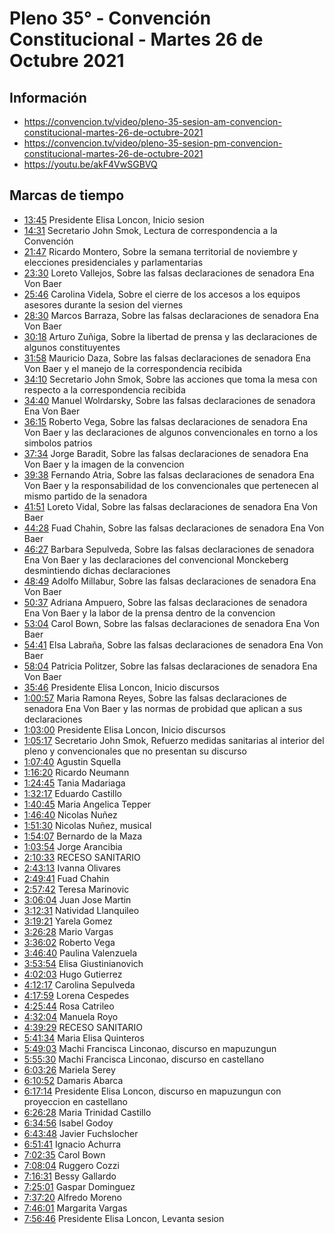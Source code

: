 # Pleno 35° - Convención Constitucional - Martes 26 de Octubre 2021

## Información
- https://convencion.tv/video/pleno-35-sesion-am-convencion-constitucional-martes-26-de-octubre-2021
- https://convencion.tv/video/pleno-35-sesion-pm-convencion-constitucional-martes-26-de-octubre-2021
- https://youtu.be/akF4VwSGBVQ

## Marcas de tiempo

- [13:45](https://youtu.be/akF4VwSGBVQ?t=825) Presidente Elisa Loncon, Inicio sesion
- [14:31](https://youtu.be/akF4VwSGBVQ?t=871) Secretario John Smok, Lectura de correspondencia a la Convención
- [21:47](https://youtu.be/akF4VwSGBVQ?t=1307) Ricardo Montero, Sobre la semana territorial de noviembre y elecciones presidenciales y parlamentarias
- [23:30](https://youtu.be/akF4VwSGBVQ?t=1410) Loreto Vallejos, Sobre las falsas declaraciones de senadora Ena Von Baer
- [25:46](https://youtu.be/akF4VwSGBVQ?t=1546) Carolina Videla, Sobre el cierre de los accesos a los equipos asesores durante la sesion del viernes
- [28:30](https://youtu.be/akF4VwSGBVQ?t=1710) Marcos Barraza, Sobre las falsas declaraciones de senadora Ena Von Baer
- [30:18](https://youtu.be/akF4VwSGBVQ?t=1818) Arturo Zuñiga, Sobre la libertad de prensa y las declaraciones de algunos constituyentes
- [31:58](https://youtu.be/akF4VwSGBVQ?t=1918) Mauricio Daza, Sobre las falsas declaraciones de senadora Ena Von Baer y el manejo de la correspondencia recibida
- [34:10](https://youtu.be/akF4VwSGBVQ?t=2050) Secretario John Smok, Sobre las acciones que toma la mesa con respecto a la correspondencia recibida
- [34:40](https://youtu.be/akF4VwSGBVQ?t=2080) Manuel Wolrdarsky, Sobre las falsas declaraciones de senadora Ena Von Baer
- [36:15](https://youtu.be/akF4VwSGBVQ?t=2175) Roberto Vega, Sobre las falsas declaraciones de senadora Ena Von Baer y las declaraciones de algunos convencionales en torno a los simbolos patrios
- [37:34](https://youtu.be/akF4VwSGBVQ?t=2254) Jorge Baradit, Sobre las falsas declaraciones de senadora Ena Von Baer y la imagen de la convencion
- [39:38](https://youtu.be/akF4VwSGBVQ?t=2378) Fernando Atria, Sobre las falsas declaraciones de senadora Ena Von Baer y la responsabilidad de los convencionales que pertenecen al mismo partido de la senadora
- [41:51](https://youtu.be/akF4VwSGBVQ?t=2511) Loreto Vidal, Sobre las falsas declaraciones de senadora Ena Von Baer
- [44:28](https://youtu.be/akF4VwSGBVQ?t=2668) Fuad Chahin, Sobre las falsas declaraciones de senadora Ena Von Baer
- [46:27](https://youtu.be/akF4VwSGBVQ?t=2787) Barbara Sepulveda, Sobre las falsas declaraciones de senadora Ena Von Baer y las declaraciones del convencional Monckeberg desmintiendo dichas declaraciones
- [48:49](https://youtu.be/akF4VwSGBVQ?t=2929) Adolfo Millabur, Sobre las falsas declaraciones de senadora Ena Von Baer
- [50:37](https://youtu.be/akF4VwSGBVQ?t=3037) Adriana Ampuero, Sobre las falsas declaraciones de senadora Ena Von Baer y la labor de la prensa dentro de la convencion
- [53:04](https://youtu.be/akF4VwSGBVQ?t=3184) Carol Bown, Sobre las falsas declaraciones de senadora Ena Von Baer
- [54:41](https://youtu.be/akF4VwSGBVQ?t=3281) Elsa Labraña, Sobre las falsas declaraciones de senadora Ena Von Baer
- [58:04](https://youtu.be/akF4VwSGBVQ?t=3484) Patricia Politzer, Sobre las falsas declaraciones de senadora Ena Von Baer
- [35:46](https://youtu.be/akF4VwSGBVQ?t=2146) Presidente Elisa Loncon, Inicio discursos
- [1:00:57](https://youtu.be/akF4VwSGBVQ?t=3657) Maria Ramona Reyes, Sobre las falsas declaraciones de senadora Ena Von Baer y las normas de probidad que aplican a sus declaraciones
- [1:03:00](https://youtu.be/akF4VwSGBVQ?t=3780) Presidente Elisa Loncon, Inicio discursos
- [1:05:17](https://youtu.be/akF4VwSGBVQ?t=3917) Secretario John Smok, Refuerzo medidas sanitarias al interior del pleno y convencionales que no presentan su discurso
- [1:07:40](https://youtu.be/akF4VwSGBVQ?t=4060) Agustin Squella
- [1:16:20](https://youtu.be/akF4VwSGBVQ?t=4580) Ricardo Neumann
- [1:24:45](https://youtu.be/akF4VwSGBVQ?t=5085) Tania Madariaga
- [1:32:17](https://youtu.be/akF4VwSGBVQ?t=5537) Eduardo Castillo
- [1:40:45](https://youtu.be/akF4VwSGBVQ?t=6045) Maria Angelica Tepper
- [1:46:40](https://youtu.be/akF4VwSGBVQ?t=6400) Nicolas Nuñez
- [1:51:30](https://youtu.be/akF4VwSGBVQ?t=6690) Nicolas Nuñez, musical
- [1:54:07](https://youtu.be/akF4VwSGBVQ?t=6847) Bernardo de la Maza
- [1:03:54](https://youtu.be/akF4VwSGBVQ?t=3834) Jorge Arancibia
- [2:10:33](https://youtu.be/akF4VwSGBVQ?t=7833) RECESO SANITARIO
- [2:43:13](https://youtu.be/akF4VwSGBVQ?t=9793) Ivanna Olivares
- [2:49:41](https://youtu.be/akF4VwSGBVQ?t=10181) Fuad Chahin
- [2:57:42](https://youtu.be/akF4VwSGBVQ?t=10662) Teresa Marinovic
- [3:06:04](https://youtu.be/akF4VwSGBVQ?t=11164) Juan Jose Martin
- [3:12:31](https://youtu.be/akF4VwSGBVQ?t=11551) Natividad Llanquileo
- [3:19:21](https://youtu.be/akF4VwSGBVQ?t=11961) Yarela Gomez
- [3:26:28](https://youtu.be/akF4VwSGBVQ?t=12388) Mario Vargas
- [3:36:02](https://youtu.be/akF4VwSGBVQ?t=12962) Roberto Vega
- [3:46:40](https://youtu.be/akF4VwSGBVQ?t=13600) Paulina Valenzuela
- [3:53:54](https://youtu.be/akF4VwSGBVQ?t=14034) Elisa Giustinianovich
- [4:02:03](https://youtu.be/akF4VwSGBVQ?t=14523) Hugo Gutierrez
- [4:12:17](https://youtu.be/akF4VwSGBVQ?t=15137) Carolina Sepulveda
- [4:17:59](https://youtu.be/akF4VwSGBVQ?t=15479) Lorena Cespedes
- [4:25:44](https://youtu.be/akF4VwSGBVQ?t=15944) Rosa Catrileo
- [4:32:04](https://youtu.be/akF4VwSGBVQ?t=16324) Manuela Royo
- [4:39:29](https://youtu.be/akF4VwSGBVQ?t=16769) RECESO SANITARIO
- [5:41:34](https://youtu.be/akF4VwSGBVQ?t=20494) Maria Elisa Quinteros
- [5:49:03](https://youtu.be/akF4VwSGBVQ?t=20943) Machi Francisca Linconao, discurso en mapuzungun
- [5:55:30](https://youtu.be/akF4VwSGBVQ?t=21330) Machi Francisca Linconao, discurso en castellano
- [6:03:26](https://youtu.be/akF4VwSGBVQ?t=21806) Mariela Serey
- [6:10:52](https://youtu.be/akF4VwSGBVQ?t=22252) Damaris Abarca
- [6:17:14](https://youtu.be/akF4VwSGBVQ?t=22634) Presidente Elisa Loncon, discurso en mapuzungun con proyeccion en castellano
- [6:26:28](https://youtu.be/akF4VwSGBVQ?t=23188) Maria Trinidad Castillo
- [6:34:56](https://youtu.be/akF4VwSGBVQ?t=23696) Isabel Godoy
- [6:43:48](https://youtu.be/akF4VwSGBVQ?t=24228) Javier Fuchslocher
- [6:51:41](https://youtu.be/akF4VwSGBVQ?t=24701) Ignacio Achurra
- [7:02:35](https://youtu.be/akF4VwSGBVQ?t=25355) Carol Bown
- [7:08:04](https://youtu.be/akF4VwSGBVQ?t=25684) Ruggero Cozzi
- [7:16:31](https://youtu.be/akF4VwSGBVQ?t=26191) Bessy Gallardo
- [7:25:01](https://youtu.be/akF4VwSGBVQ?t=26701) Gaspar Dominguez
- [7:37:20](https://youtu.be/akF4VwSGBVQ?t=27440) Alfredo Moreno
- [7:46:01](https://youtu.be/akF4VwSGBVQ?t=27961) Margarita Vargas
- [7:56:46](https://youtu.be/akF4VwSGBVQ?t=28606) Presidente Elisa Loncon, Levanta sesion
